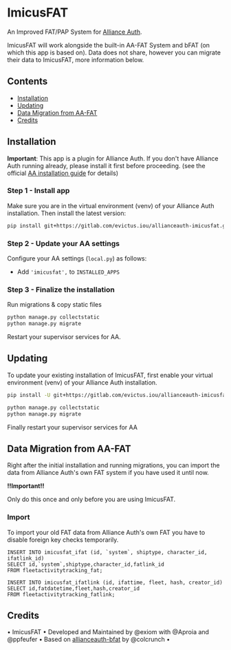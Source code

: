 # ImicusFAT

An Improved FAT/PAP System for [Alliance Auth](https://gitlab.com/allianceauth/allianceauth).

ImicusFAT will work alongside the built-in AA-FAT System and bFAT (on which this app is based on). Data does not share, however you can migrate their data to ImicusFAT, more information below.

## Contents

- [Installation](#installation)
- [Updating](#updating)
- [Data Migration from AA-FAT](#data-migration-from-aa-fat)
- [Credits](#credits)

## Installation

**Important**: This app is a plugin for Alliance Auth. If you don't have Alliance Auth running already, please install it first before proceeding. (see the official [AA installation guide](https://allianceauth.readthedocs.io/en/latest/installation/allianceauth.html) for details)

### Step 1 - Install app

Make sure you are in the virtual environment (venv) of your Alliance Auth installation. Then install the latest version:

```bash
pip install git+https://gitlab.com/evictus.iou/allianceauth-imicusfat.git
```

### Step 2 - Update your AA settings

Configure your AA settings (`local.py`) as follows:

- Add `'imicusfat',` to `INSTALLED_APPS`

### Step 3 - Finalize the installation

Run migrations & copy static files

```bash
python manage.py collectstatic
python manage.py migrate
```

Restart your supervisor services for AA.

## Updating

To update your existing installation of ImicusFAT, first enable your virtual environment (venv) of your Alliance Auth installation.

```bash
pip install -U git+https://gitlab.com/evictus.iou/allianceauth-imicusfat.git

python manage.py collectstatic
python manage.py migrate
```

Finally restart your supervisor services for AA

## Data Migration from AA-FAT

Right after the initial installation and running migrations, you can import the data from Alliance Auth's own FAT system if you have used it until now.

**!!Important!!**

Only do this once and only before you are using ImicusFAT.

### Import

To import your old FAT data from Alliance Auth's own FAT you have to disable foreign key checks temporarily.


```
INSERT INTO imicusfat_ifat (id, `system`, shiptype, character_id, ifatlink_id)
SELECT id,`system`,shiptype,character_id,fatlink_id
FROM fleetactivitytracking_fat;

INSERT INTO imicusfat_ifatlink (id, ifattime, fleet, hash, creator_id)
SELECT id,fatdatetime,fleet,hash,creator_id 
FROM fleetactivitytracking_fatlink;
```

## Credits
• ImicusFAT • Developed and Maintained by @exiom with @Aproia and @ppfeufer • Based on [allianceauth-bfat](https://gitlab.com/colcrunch/allianceauth-bfat) by @colcrunch •
